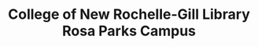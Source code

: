 ---
layout: repo
title: "College of New Rochelle-Gill Library Rosa Parks Campus"
id: 21694
permalink: repos/21694/
---